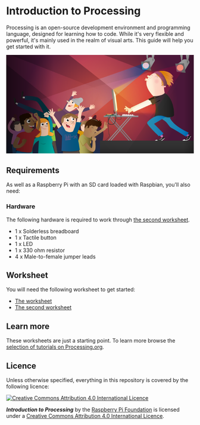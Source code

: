 # Introduction to Processing

Processing is an open-source development environment and programming language, designed for learning how to code. While it's very flexible and powerful, it's mainly used in the realm of visual arts. This guide will help you get started with it.

![](cover.png)

## Requirements

As well as a Raspberry Pi with an SD card loaded with Raspbian, you'll also need:

### Hardware

The following hardware is required to work through [the second worksheet](worksheet-2.md).

- 1 x Solderless breadboard
- 1 x Tactile button
- 1 x LED
- 1 x 330 ohm resistor 
- 4 x Male-to-female jumper leads

## Worksheet

You will need the following worksheet to get started:

- [The worksheet](worksheet.md)
- [The second worksheet](worksheet-2.md)

## Learn more

These worksheets are just a starting point. To learn more browse the [selection of tutorials on Processing.org](https://processing.org/tutorials/).

## Licence

Unless otherwise specified, everything in this repository is covered by the following licence:

[![Creative Commons Attribution 4.0 International Licence](http://i.creativecommons.org/l/by-sa/4.0/88x31.png)](http://creativecommons.org/licenses/by-sa/4.0/)

***Introduction to Processing*** by the [Raspberry Pi Foundation](http://www.raspberrypi.org) is licensed under a [Creative Commons Attribution 4.0 International Licence](http://creativecommons.org/licenses/by-sa/4.0/).


